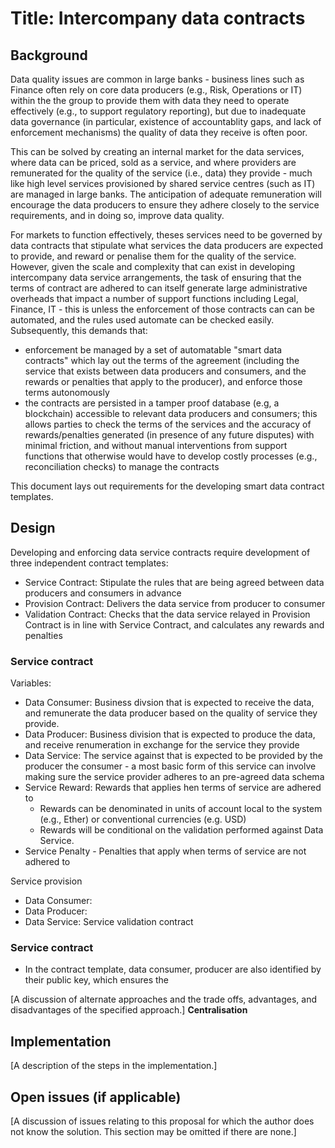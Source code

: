 # Title: Intercompany data contracts

## Background

Data quality issues are common in large banks - business lines such as Finance often rely on core data producers (e.g., Risk, Operations or IT) within the the group to provide them with data they need to operate effectively (e.g., to support regulatory reporting), but due to inadequate data governance (in particular, existence of accountablity gaps, and lack of enforcement mechanisms) the quality of data they receive is often poor.

This can be solved by creating an internal market for the data services, where data can be priced, sold as a service, and where providers are remunerated for the quality of the service (i.e., data) they provide - much like high level services provisioned by shared service centres (such as IT) are managed in large banks. The anticipation of adequate remuneration will encourage the data producers to ensure they adhere closely to the service requirements, and in doing so, improve data quality. 

For markets to function effectively, theses services need to be governed by data contracts that stipulate what services the data producers are expected to provide, and reward or penalise them for the quality of the service. However, given the scale and complexity that can exist in developing intercompany data service arrangements, the task of ensuring that the terms of contract are adhered to can itself generate large administrative overheads that impact a number of support functions including Legal, Finance, IT -  this is unless the enforcement of those contracts can can be automated, and the rules used automate can be checked easily. Subsequently, this demands that:
- enforcement be managed by a set of automatable "smart data contracts" which lay out the terms of the agreement (including the service that exists between data producers and consumers, and the rewards or penalties that apply to the producer), and enforce those terms autonomously
- the contracts are persisted in a tamper proof database (e.g, a blockchain) accessible to relevant data producers and consumers; this allows parties to check the terms of the services and the accuracy of rewards/penalties generated (in presence of any future disputes) with minimal friction, and without  manual interventions from support functions that otherwise would have to develop costly processes (e.g., reconciliation checks) to manage the contracts 

This document lays out requirements for the developing smart data contract templates.


## Design

Developing and enforcing data service contracts require development of three independent contract templates:
- Service Contract: Stipulate the rules that are being agreed between data producers and consumers in advance 
- Provision Contract: Delivers the data service from producer to consumer 
- Validation Contract: Checks that the data service relayed in Provision Contract is in line with Service Contract, and calculates any rewards and penalties

### Service contract

Variables:
- Data Consumer: Business divsion that is expected to receive the data, and remunerate the data producer based on the quality of service they provide.
- Data Producer: Business division that is expected to produce the data, and receive renumeration in exchange for the service they provide
- Data Service: The service against that is expected to be provided by the producer the consumer - a most basic form of this service can involve making sure the service provider adheres to an pre-agreed data schema
- Service Reward: Rewards that applies hen terms of service are adhered to
  - Rewards can be denominated in units of account local to the system (e.g., Ether) or conventional currencies (e.g. USD)
  - Rewards will be conditional on the validation performed against Data Service.
- Service Penalty - Penalties that apply when terms of service are not adhered to 

Service provision 
- Data Consumer: 
- Data Producer:
- Data Service:
Service validation contract

### Service contract
- In the contract template, data consumer, producer are also identified by their public key, which ensures the 


[A discussion of alternate approaches and the trade offs, advantages, and disadvantages of the specified approach.]
**Centralisation**


## Implementation

[A description of the steps in the implementation.]

## Open issues (if applicable)

[A discussion of issues relating to this proposal for which the author does not
know the solution. This section may be omitted if there are none.]

